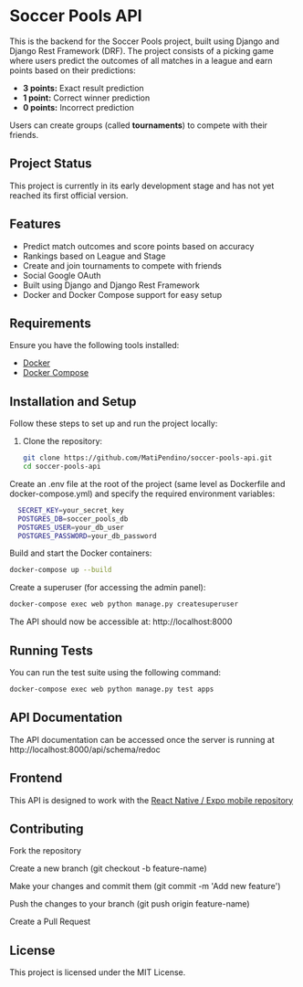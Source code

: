 # Soccer Pools API

This is the backend for the Soccer Pools project, built using Django and Django Rest Framework (DRF). The project consists of a picking game where users predict the outcomes of all matches in a league and earn points based on their predictions:

- **3 points:** Exact result prediction
- **1 point:** Correct winner prediction
- **0 points:** Incorrect prediction

Users can create groups (called **tournaments**) to compete with their friends.

## Project Status

This project is currently in its early development stage and has not yet reached its first official version.

## Features

- Predict match outcomes and score points based on accuracy
- Rankings based on League and Stage
- Create and join tournaments to compete with friends
- Social Google OAuth
- Built using Django and Django Rest Framework
- Docker and Docker Compose support for easy setup

## Requirements

Ensure you have the following tools installed:

- [Docker](https://www.docker.com/)
- [Docker Compose](https://docs.docker.com/compose/)

## Installation and Setup

Follow these steps to set up and run the project locally:

1. Clone the repository:

   ```bash
   git clone https://github.com/MatiPendino/soccer-pools-api.git
   cd soccer-pools-api
   
Create an .env file at the root of the project (same level as Dockerfile and docker-compose.yml) and specify the required environment variables:

```bash
  SECRET_KEY=your_secret_key
  POSTGRES_DB=soccer_pools_db
  POSTGRES_USER=your_db_user
  POSTGRES_PASSWORD=your_db_password
```

Build and start the Docker containers:

```bash
docker-compose up --build
```

Create a superuser (for accessing the admin panel):

```bash
docker-compose exec web python manage.py createsuperuser
```

The API should now be accessible at: http://localhost:8000

## Running Tests
You can run the test suite using the following command:

```bash
docker-compose exec web python manage.py test apps
```

## API Documentation
The API documentation can be accessed once the server is running at http://localhost:8000/api/schema/redoc

## Frontend
This API is designed to work with the [React Native / Expo mobile repository](https://github.com/MatiPendino/soccer-pools-mobile)

## Contributing
Fork the repository

Create a new branch (git checkout -b feature-name)

Make your changes and commit them (git commit -m 'Add new feature')

Push the changes to your branch (git push origin feature-name)

Create a Pull Request


## License
This project is licensed under the MIT License.
